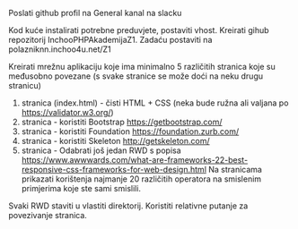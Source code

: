 Poslati github profil na General kanal na slacku

Kod kuće instalirati potrebne preduvjete, postaviti vhost. Kreirati gihub repozitorij InchooPHPAkademijaZ1. Zadaću postaviti na polazniknn.inchoo4u.net/Z1

Kreirati mrežnu aplikaciju koje ima minimalno 5 različitih stranica koje su međusobno povezane (s svake stranice se može doći na neku drugu stranicu)
1. stranica (index.html) - čisti HTML + CSS (neka bude ružna ali valjana po https://validator.w3.org/)
2. stranica - koristiti Bootstrap https://getbootstrap.com/
3. stranica - koristiti Foundation https://foundation.zurb.com/
4. stranica - koristiti Skeleton http://getskeleton.com/
5. stranica - Odabrati još jedan RWD s popisa https://www.awwwards.com/what-are-frameworks-22-best-responsive-css-frameworks-for-web-design.html
Na stranicama prikazati korištenja najmanje 20 različitih operatora na smislenim primjerima koje ste sami smislili.

Svaki RWD staviti u vlastiti direktorij. Koristiti relativne putanje za povezivanje stranica.
